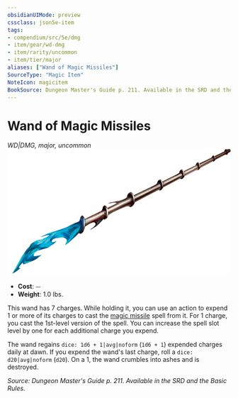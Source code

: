 ```yaml
---
obsidianUIMode: preview
cssclass: json5e-item
tags:
- compendium/src/5e/dmg
- item/gear/wd-dmg
- item/rarity/uncommon
- item/tier/major
aliases: ["Wand of Magic Missiles"]
SourceType: "Magic Item"
NoteIcon: magicitem
BookSource: Dungeon Master's Guide p. 211. Available in the SRD and the Basic Rules.
---
```

# Wand of Magic Missiles
*WD|DMG, major, uncommon*  
![](https://raw.githubusercontent.com/5etools-mirror-2/5etools-img/main/items/DMG/Wand%20of%20Magic%20Missiles.webp#right)  

- **Cost**: ⏤
- **Weight**: 1.0 lbs.

This wand has 7 charges. While holding it, you can use an action to expend 1 or more of its charges to cast the [magic missile](/3-Mechanics/CLI/spells/magic-missile.md) spell from it. For 1 charge, you cast the 1st-level version of the spell. You can increase the spell slot level by one for each additional charge you expend.

The wand regains `dice: 1d6 + 1|avg|noform` (`1d6 + 1`) expended charges daily at dawn. If you expend the wand's last charge, roll a `dice: d20|avg|noform` (`d20`). On a 1, the wand crumbles into ashes and is destroyed.

*Source: Dungeon Master's Guide p. 211. Available in the SRD and the Basic Rules.*